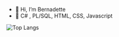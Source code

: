 - 👋 Hi, I’m Bernadette
- 🌱 C# , PL/SQL, HTML, CSS, Javascript

![Top Langs](https://github-readme-stats.vercel.app/api/top-langs/?username=dttncl&layout=compact)

<!---
dttncl/dttncl is a ✨ special ✨ repository because its `README.md` (this file) appears on your GitHub profile.
You can click the Preview link to take a look at your changes.
--->
